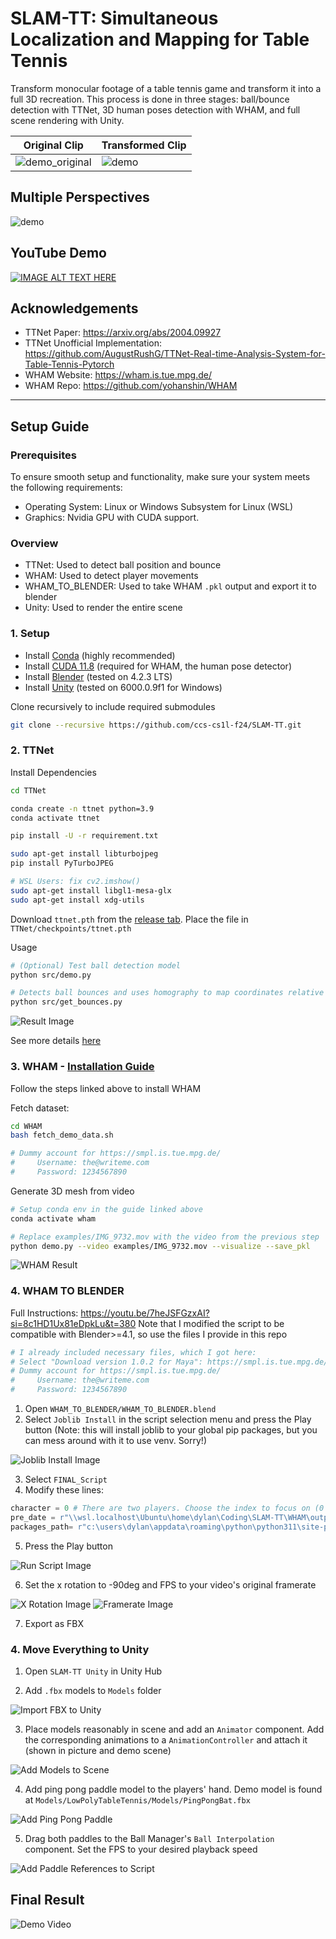 # SLAM-TT: Simultaneous Localization and Mapping for Table Tennis

Transform monocular footage of a table tennis game and transform it into a full 3D recreation. This process is done in three stages: ball/bounce detection with TTNet, 3D human poses detection with WHAM, and full scene rendering with Unity.

Original Clip|Transformed Clip
--|--
![demo_original](docs/demo_original.gif) | ![demo](docs/demo_transformed.gif)

Multiple Perspectives
--
![demo](docs/demo_perspective.gif)

YouTube Demo
--
[![IMAGE ALT TEXT HERE](https://img.youtube.com/vi/F_HpfIQpiJo/0.jpg)](https://www.youtube.com/watch?v=F_HpfIQpiJo)

## Acknowledgements

- TTNet Paper: https://arxiv.org/abs/2004.09927
- TTNet Unofficial Implementation: https://github.com/AugustRushG/TTNet-Real-time-Analysis-System-for-Table-Tennis-Pytorch
- WHAM Website: https://wham.is.tue.mpg.de/
- WHAM Repo: https://github.com/yohanshin/WHAM

---


## Setup Guide

### Prerequisites

To ensure smooth setup and functionality, make sure your system meets the following requirements:
- Operating System: Linux or Windows Subsystem for Linux (WSL)
- Graphics: Nvidia GPU with CUDA support.

### Overview

- TTNet: Used to detect ball position and bounce
- WHAM: Used to detect player movements
- WHAM_TO_BLENDER: Used to take WHAM ```.pkl``` output and export it to blender
- Unity: Used to render the entire scene

### 1. Setup


- Install [Conda](https://docs.anaconda.com/miniconda/install/#quick-command-line-install) (highly recommended)
- Install [CUDA 11.8](https://developer.nvidia.com/cuda-11-8-0-download-archive) (required for WHAM, the human pose detector)
- Install [Blender](https://www.blender.org/download/) (tested on 4.2.3 LTS)
- Install [Unity](https://unity.com/download) (tested on 6000.0.9f1 for Windows)

Clone recursively to include required submodules
```bash
git clone --recursive https://github.com/ccs-cs1l-f24/SLAM-TT.git
```

### 2. TTNet


Install Dependencies
```bash
cd TTNet

conda create -n ttnet python=3.9
conda activate ttnet

pip install -U -r requirement.txt

sudo apt-get install libturbojpeg
pip install PyTurboJPEG

# WSL Users: fix cv2.imshow()
sudo apt-get install libgl1-mesa-glx
sudo apt-get install xdg-utils
```

Download ```ttnet.pth``` from the [release tab](https://github.com/ccs-cs1l-f24/SLAM-TT/releases/tag/v1.0.0). Place the file in ```TTNet/checkpoints/ttnet.pth```


Usage
```bash
# (Optional) Test ball detection model
python src/demo.py

# Detects ball bounces and uses homography to map coordinates relative to table. Exports to TTNet/results/bounce_positions.json
python src/get_bounces.py
```

![Result Image](docs/ttnet_1.png)

See more details [here](TTNet/README.md)

### 3. WHAM - [Installation Guide](https://github.com/yohanshin/WHAM/blob/main/docs/INSTALL.md)

Follow the steps linked above to install WHAM

Fetch dataset:
```bash
cd WHAM
bash fetch_demo_data.sh

# Dummy account for https://smpl.is.tue.mpg.de/
#     Username: the@writeme.com
#     Password: 1234567890
```

Generate 3D mesh from video
```bash
# Setup conda env in the guide linked above
conda activate wham

# Replace examples/IMG_9732.mov with the video from the previous step
python demo.py --video examples/IMG_9732.mov --visualize --save_pkl
```

![WHAM Result](docs/wham_1.png)

### 4. WHAM TO BLENDER

Full Instructions: https://youtu.be/7heJSFGzxAI?si=8c1HD1Ux81eDpkLu&t=380
Note that I modified the script to be compatible with Blender>=4.1, so use the files I provide in this repo

```bash
# I already included necessary files, which I got here:
# Select "Download version 1.0.2 for Maya": https://smpl.is.tue.mpg.de/download.php
# Dummy account for https://smpl.is.tue.mpg.de/
#     Username: the@writeme.com
#     Password: 1234567890
```

1. Open ```WHAM_TO_BLENDER/WHAM_TO_BLENDER.blend```
2. Select ```Joblib Install``` in the script selection menu and press the Play button (Note: this will install joblib to your global pip packages, but you can mess around with it to use venv. Sorry!)

![Joblib Install Image](docs/WHAM_TO_BLENDER_1.png)

3. Select ```FINAL_Script```
4. Modify these lines:
```python
character = 0 # There are two players. Choose the index to focus on (0 or 1)
pre_date = r"\\wsl.localhost\Ubuntu\home\dylan\Coding\SLAM-TT\WHAM\output\demo\test_1_trimmed\wham_output.pkl" # Set this to your .pkl output path from the previous step
packages_path= r"c:\users\dylan\appdata\roaming\python\python311\site-packages" # Add your python packages to the path (wherever you installed joblib)
```
5. Press the Play button

![Run Script Image](docs/WHAM_TO_BLENDER_2.png)

6. Set the x rotation to -90deg and FPS to your video's original framerate

![X Rotation Image](docs/WHAM_TO_BLENDER_3.png) ![Framerate Image](docs/WHAM_TO_BLENDER_4.png)

7. Export as FBX

### 4. Move Everything to Unity

1. Open ```SLAM-TT Unity``` in Unity Hub

2. Add ```.fbx``` models to ```Models``` folder

![Import FBX to Unity](docs/UNITY_1.png)

3. Place models reasonably in scene and add an ```Animator``` component. Add the corresponding animations to a ```AnimationController``` and attach it (shown in picture and demo scene)

![Add Models to Scene](docs/UNITY_2.png)

4. Add ping pong paddle model to the players' hand. Demo model is found at ```Models/LowPolyTableTennis/Models/PingPongBat.fbx```

![Add Ping Pong Paddle](docs/UNITY_3.png)

5. Drag both paddles to the Ball Manager's ```Ball Interpolation``` component. Set the FPS to your desired playback speed

![Add Paddle References to Script](docs/UNITY_4.png)

## Final Result

![Demo Video](docs/demo_transformed.gif)
